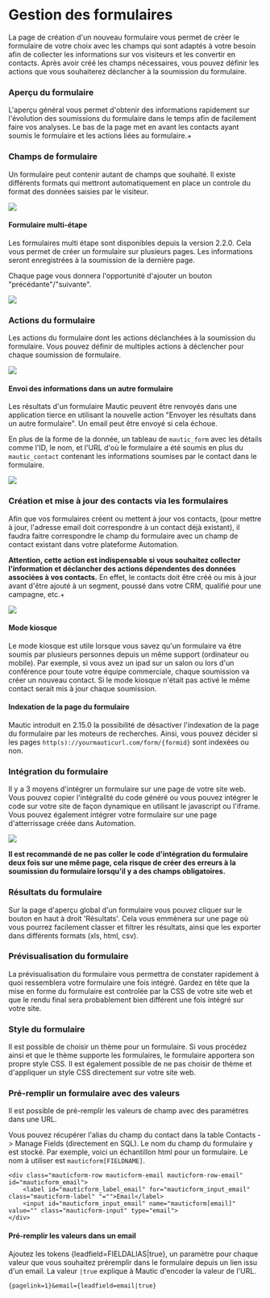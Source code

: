 # Gestion des formulaires

La page de création d'un nouveau formulaire vous permet de créer le formulaire de votre choix avec les champs qui sont adaptés à votre besoin afin de collecter les informations sur vos visiteurs et les convertir en contacts. Après avoir créé les champs nécessaires, vous pouvez définir les actions que vous souhaiterez déclancher à la soumission du formulaire.

### Aperçu du formulaire

L'aperçu général vous permet d'obtenir des informations rapidement sur l'évolution des soumissions du formulaire dans le temps afin de facilement faire vos analyses. Le bas de la page met en avant les contacts ayant soumis le formulaire et les actions liées au formulaire.+

### Champs de formulaire

Un formulaire peut contenir autant de champs que souhaité. Il existe différents formats qui mettront automatiquement en place un controle du format des données saisies par le visiteur.

![](/forms/media/new-form.jpg)

#### Formulaire multi-étape

Les formulaires multi étape sont disponibles depuis la version 2.2.0. Cela vous permet de créer un formulaire sur plusieurs pages. Les informations seront enregistrées à la soumission de la dernière page.

Chaque page vous donnera l'opportunité d'ajouter un bouton "précédante"/"suivante".

![](/forms/media/page-break.png)

### Actions du formulaire

Les actions du formulaire dont les actions déclanchées à la soumission du formulaire. Vous pouvez définir de multiples actions à déclencher pour chaque soumission de formulaire.

![](/forms/media/form-actions.jpg)

#### Envoi des informations dans un autre formulaire

Les résultats d'un formulaire Mautic peuvent être renvoyés dans une application tierce en utilisant la nouvelle action "Envoyer les résultats dans un autre formulaire".
Un email peut être envoyé si cela échoue.

En plus de la forme de la donnée, un tableau de `mautic_form` avec les détails comme l'ID, le nom, et l'URL d'où le formulaire a été soumis en plus du `mautic_contact` contenant les informations soumises par le contact dans le formulaire.

![](/forms/media/repost.png)

### Création et mise à jour des contacts via les formulaires

Afin que vos formulaires créent ou mettent à jour vos contacts, (pour mettre à jour, l'adresse email doit correspondre à un contact déjà existant), il faudra faitre correspondre le champ du formulaire avec un champ de contact existant dans votre plateforme Automation.

**Attention, cette action est indispensable si vous souhaitez collecter l'information et déclancher des actions dépendentes des données associées à vos contacts.** En effet, le contacts doit être créé ou mis à jour avant d'être ajouté à un segment, poussé dans votre CRM, qualifié pour une campagne, etc.+

![](/forms/media/rebuild.png)

#### Mode kiosque

Le mode kiosque est utile lorsque vous savez qu'un formulaire va être soumis par plusieurs personnes depuis un même support (ordinateur ou mobile). Par exemple, si vous avez un ipad sur un salon ou lors d'un conférence pour toute votre équipe commerciale, chaque soumission va créer un nouveau contact. Si le mode kiosque n'était pas activé le même contact serait mis à jour chaque soumission.

#### Indexation de la page du formulaire

Mautic introduit en 2.15.0 la possibilité de désactiver l'indexation de la page du formulaire par les moteurs de recherches. Ainsi, vous pouvez décider si les pages `http(s)://yourmauticurl.com/form/{formid}` sont indexées ou non.

### Intégration du formulaire

Il y a 3 moyens d'intégrer un formulaire sur une page de votre site web. Vous pouvez copier l'intégralité du code généré ou vous pouvez intégrer le code sur votre site de façon dynamique en utilisant le javascript ou l'iframe. Vous pouvez également intégrer votre formulaire sur une page d'atterrissage créée dans Automation.

![](http://drop.dbh.li/image/2M1q3T2T0Z0u/Image%202014-11-17%20at%204.20.56%20PM.png)

**Il est recommandé de ne pas coller le code d'intégration du formulaire deux fois sur une même page, cela risque de créer des erreurs à la soumission du formulaire lorsqu'il y a des champs obligatoires.**

### Résultats du formulaire

Sur la page d'aperçu global d'un formulaire vous pouvez cliquer sur le bouton en haut à droit 'Résultats'. Cela vous emmènera sur une page où vous pourrez facilement classer et filtrer les résultats, ainsi que les exporter dans différents formats (xls, html, csv).

### Prévisualisation du formulaire

La prévisualisation du formulaire vous permettra de constater rapidement à quoi ressemblera votre formulaire une fois intégré. Gardez en tête que la mise en forme du formulaire est controlée par la CSS de votre site web et que le rendu final sera probablement bien différent une fois intégré sur votre site.

### Style du formulaire

Il est possible de choisir un thème pour un formulaire. Si vous procédez ainsi et que le thème supporte les formulaires, le formulaire apportera son propre style CSS.
Il est également possible de ne pas choisir de thème et d'appliquer un style CSS directement sur votre site web.

### Pré-remplir un formulaire avec des valeurs

Il est possible de pré-remplir les valeurs de champ avec des paramètres dans une URL.

Vous pouvez récupérer l'alias du champ du contact dans la table Contacts -> Manage Fields (directement en SQL). Le nom du champ du formulaire y est stocké. Par exemple, voici un échantillon html pour un formulaire. Le nom à utiliser est `mauticform[FIELDNAME]`.

```
<div class="mauticform-row mauticform-email mauticform-row-email" id="mauticform_email">
    <label id="mauticform_label_email" for="mauticform_input_email" class="mauticform-label" "="">Email</label>
    <input id="mauticform_input_email" name="mauticform[email]" value="" class="mauticform-input" type="email">
</div>
```

#### Pré-remplir les valeurs dans un email

Ajoutez les tokens {leadfield=FIELDALIAS|true}, un paramètre pour chaque valeur que vous souhaitez préremplir dans le formulaire depuis un lien issu d'un email. La valeur `|true` explique à Mautic d'encoder la valeur de l'URL.
```
{pagelink=1}&email={leadfield=email|true}
```
